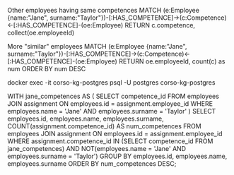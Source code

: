 
Other employees having same competences
MATCH (e:Employee {name:"Jane", surname:"Taylor"})-[:HAS_COMPETENCE]->(c:Competence)<-[:HAS_COMPETENCE]-(oe:Employee) RETURN c.competence, collect(oe.employeeId)

More "similar" employees
MATCH (e:Employee {name:"Jane", surname:"Taylor"})-[:HAS_COMPETENCE]->(c:Competence)<-[:HAS_COMPETENCE]-(oe:Employee) RETURN oe.employeeId, count(c) as num ORDER BY num DESC

docker exec -it corso-kg-postgres psql -U postgres corso-kg-postgres

WITH jane_competences AS (
  SELECT competence_id
  FROM employees
  JOIN assignment ON employees.id = assignment.employee_id
  WHERE employees.name = 'Jane' AND employees.surname = 'Taylor'
)
SELECT employees.id, employees.name, employees.surname, COUNT(assignment.competence_id) AS num_competences
FROM employees
JOIN assignment ON employees.id = assignment.employee_id
WHERE assignment.competence_id IN (SELECT competence_id FROM jane_competences) AND NOT(employees.name = 'Jane' AND employees.surname = 'Taylor')
GROUP BY employees.id, employees.name, employees.surname
ORDER BY num_competences DESC;